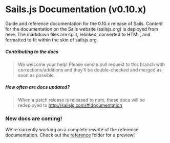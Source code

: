 # Sails.js Documentation (v0.10.x)


Guide and reference documentation for the 0.10.x release of Sails.  Content for the documentation on the Sails website (sailsjs.org) is deployed from here.  The markdown files are split, relinked, converted to HTML, and formatted to fit within the skin of sailsjs.org.


##### Contributing to the docs
> We welcome your help!  Please send a pull request to this branch with corrections/additions and they'll be double-checked and merged as soon as possible.

##### How often are docs updated?
> When a patch release is released to npm, these docs will be redeployed to http://sailsjs.com/#!documentation


### New docs are coming!

We're currently working on a complete rewrite of the reference documentation.
Check out the [reference](https://github.com/balderdashy/sails-docs/tree/master/reference) folder for a preview!


